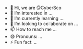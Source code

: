 - 👋 Hi, we are @CyberSco
- 👀 I’m interested in ...
- 🌱 I’m currently learning ...
- 💞️ I’m looking to collaborate on ...
- 📫 How to reach me ...
- 😄 Pronouns: ...
- ⚡ Fun fact: ...

<!---
443muh/443muh is a ✨ special ✨ repository because its `README.md` (this file) appears on your GitHub profile.
You can click the Preview link to take a look at your changes.
--->
